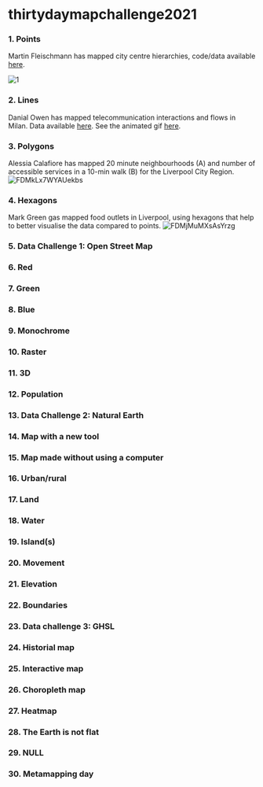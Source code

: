 # thirtydaymapchallenge2021

### 1. Points
Martin Fleischmann has mapped city centre hierarchies, code/data available [here](https://github.com/urbangrammarai/spatial_signatures/blob/master/esda/ttwa.ipynb). 

![1](https://user-images.githubusercontent.com/57355504/144151344-6b17bc53-cded-42b2-a711-c46be9513595.png)

### 2. Lines
Danial Owen has mapped telecommunication interactions and flows in Milan. Data available [here](http://bitly.ws/ikwH). See the animated gif [here](https://twitter.com/geodatascience/status/1455504979779887106).

### 3. Polygons
Alessia Calafiore has mapped 20 minute neighbourhoods (A) and number of accessible services in a 10-min walk (B) for the Liverpool City Region.
![FDMkLx7WYAUekbs](https://user-images.githubusercontent.com/57355504/144151826-c39fd916-284f-4e8c-b9da-3113710b5770.png)

### 4. Hexagons
Mark Green gas mapped food outlets in Liverpool, using hexagons that help to better visualise the data compared to points.
![FDMjMuMXsAsYrzg](https://user-images.githubusercontent.com/57355504/144151877-f86e230e-0670-4e8f-bd1c-6b051cebd3f9.jpg)

### 5. Data Challenge 1: Open Street Map

### 6. Red

### 7. Green

### 8. Blue

### 9. Monochrome

### 10. Raster

### 11. 3D

### 12. Population

### 13. Data Challenge 2: Natural Earth

### 14. Map with a new tool

### 15. Map made without using a computer

### 16. Urban/rural

### 17. Land

### 18. Water

### 19. Island(s)

### 20. Movement

### 21. Elevation

### 22. Boundaries

### 23. Data challenge 3: GHSL

### 24. Historial map

### 25. Interactive map

### 26. Choropleth map

### 27. Heatmap

### 28. The Earth is not flat

### 29. NULL

### 30. Metamapping day
